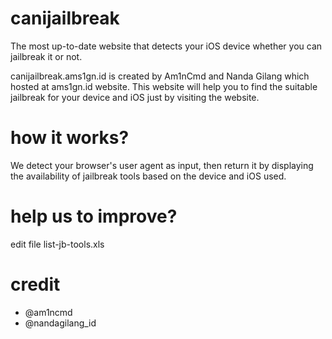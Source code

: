 # canijailbreak
The most up-to-date website that detects your iOS device whether you can jailbreak it or not.

canijailbreak.ams1gn.id is created by Am1nCmd and Nanda Gilang which hosted at ams1gn.id website.
This website will help you to find the suitable jailbreak for your device and iOS just by visiting the website.

# how it works?
We detect your browser's user agent as input, then return it by displaying the availability of jailbreak tools based on the device and iOS used.

# help us to improve?
edit file list-jb-tools.xls

# credit
- @am1ncmd
- @nandagilang_id
